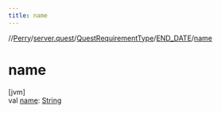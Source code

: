 ```yaml
---
title: name
---
```

//[Perry](../../../../index.html)/[server.quest](../../index.html)/[QuestRequirementType](../index.html)/[END_DATE](index.html)/[name](name.html)



# name



[jvm]\
val [name](name.html): [String](https://kotlinlang.org/api/latest/jvm/stdlib/kotlin/-string/index.html)




